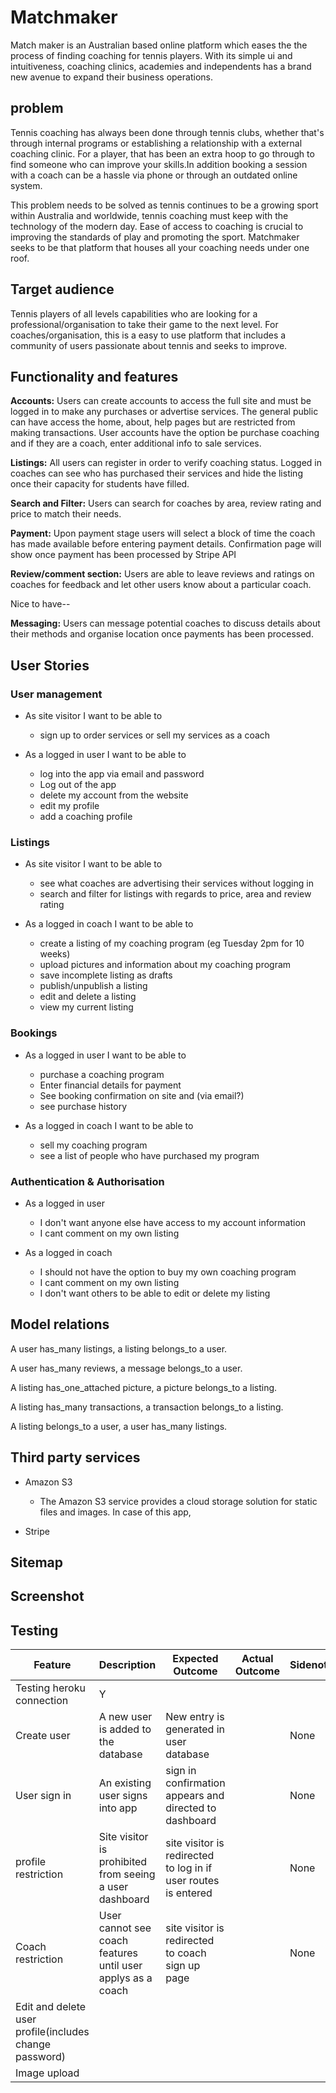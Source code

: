 # Matchmaker

Match maker is an Australian based online platform which eases the the process of finding coaching for tennis players. With its simple ui and intuitiveness, coaching clinics, academies and independents has a brand new avenue to expand their business operations.

## problem

Tennis coaching has always been done through tennis clubs, whether that's through internal programs or establishing a relationship with a external coaching clinic. For a player, that has been an extra hoop to go through to find someone who can improve your skills.In addition booking a session with a coach can be a hassle via phone or through an outdated online system.  

This problem needs to be solved as tennis continues to be a growing sport within Australia and worldwide, tennis coaching must keep with the technology of the modern day. Ease of access to coaching is crucial to improving the standards of play and promoting the sport. Matchmaker seeks to be that platform that houses all your coaching needs under one roof.

## Target audience

Tennis players of all levels capabilities who are looking for a professional/organisation to take their game to the next level. For coaches/organisation, this is a easy to use platform that includes a community of users passionate about tennis and seeks to improve.

## Functionality and features

**Accounts:** Users can create accounts to access the full site and must be logged in to make any purchases or advertise services. The general public can have access the home, about, help pages but are restricted from making transactions. User accounts have the option be purchase coaching and if they are a coach, enter additional info to sale services.

**Listings:** All users can register in order to verify coaching status. Logged in coaches can see who has purchased their services and hide the listing once their capacity for students have filled.


**Search and Filter:** Users can search for coaches by area, review rating and price to match their needs.

**Payment:** Upon payment stage users will select a block of time the coach has made available before entering payment details. Confirmation page will show once payment has been processed by Stripe API

**Review/comment section:** Users are able to leave reviews and ratings on coaches for feedback and let other users know about a particular coach.

Nice to have--

**Messaging:** Users can message potential coaches to discuss details about their methods and organise location once payments has been processed.

## User Stories

### User management

- As site visitor I want to be able to
  - sign up to order services or sell my services as a coach

- As a logged in user I want to be able to 
  - log into the app via email and password
  - Log out of the app
  - delete my account from the website
  - edit my profile 
  - add a coaching profile

### Listings
- As site visitor I want to be able to
  - see what coaches are advertising their services without logging in
  - search and filter for listings with regards to price, area and review rating
  
- As a logged in coach I want to be able to
  - create a listing of my coaching program (eg Tuesday 2pm for 10 weeks)
  - upload pictures and information about my coaching program
  - save incomplete listing as drafts
  - publish/unpublish a listing
  - edit and delete a listing
  - view my current listing

### Bookings

- As a logged in user I want to be able to
  - purchase a coaching program
  - Enter financial details for payment
  - See booking confirmation on site and (via email?)
  - see purchase history

- As a logged in coach I want to be able to
  - sell my coaching program
  - see a list of people who have purchased my program

### Authentication & Authorisation

- As a logged in user 
  - I don't want anyone else have access to my account information
  - I cant comment on my own listing

- As a logged in coach 
  - I should not have the option to buy my own coaching program
  - I cant comment on my own listing
  - I don't want others to be able to edit or delete my listing


## Model relations

A user has_many listings, a listing belongs_to a user.

A user has_many reviews, a message belongs_to a user.

A listing has_one_attached picture, a picture belongs_to a listing.

A listing has_many transactions, a transaction belongs_to a listing.

A listing belongs_to a user, a user has_many listings.

## Third party services

- Amazon S3
  - The Amazon S3 service provides a cloud storage solution for static files and images. In case of this app, 

- Stripe

## Sitemap

## Screenshot

## Testing

| Feature | Description | Expected Outcome | Actual Outcome | Sidenote |
| ------ | ------ | ------- | ------- | ------ |
| Testing heroku connection | Y |
| Create user | A new user is added to the database | New entry is generated in user database|  | None 
| User sign in  | An existing user signs into app | sign in confirmation appears and directed to dashboard|  | None 
| profile restriction | Site visitor is prohibited from seeing a user dashboard | site visitor is redirected to log in if user routes is entered|  | None 
| Coach restriction | User cannot see coach features until user applys as a coach | site visitor is redirected to coach sign up page|  | None 
| Edit and delete user profile(includes change password) |
| Image upload |